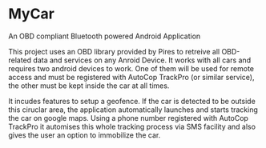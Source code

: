 # MyCar
An OBD compliant Bluetooth powered Android Application

This project uses an OBD library provided by Pires to retreive all OBD-related data and services on any Anroid Device. It works with all cars and requires two android devices to work. One of them will be used for remote access and must be registered with AutoCop TrackPro (or similar service), the other must be kept inside the car at all times.

It incudes features to setup a geofence. If the car is detected to be outside this ciruclar area, the application automatically launches and starts tracking the car on google maps. Using a phone number registered with AutoCop TrackPro it automises this whole tracking process via SMS facility and also gives the user an option to immobilize the car. 
